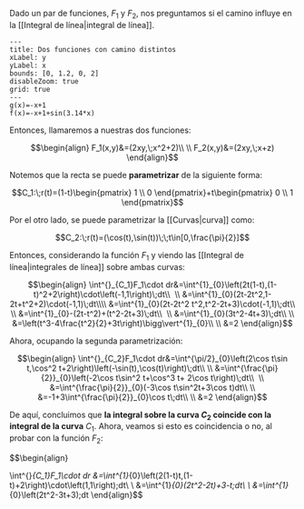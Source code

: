 
Dado un par de funciones, $F_1$ y $F_2$, nos preguntamos si el camino influye en la [[Integral de línea|integral de línea]]. 

```functionplot
---
title: Dos funciones con camino distintos
xLabel: y
yLabel: x
bounds: [0, 1.2, 0, 2]
disableZoom: true
grid: true
---
g(x)=-x+1
f(x)=-x+1+sin(3.14*x)
```



Entonces, llamaremos a nuestras dos funciones: 

$$\begin{align}
F_1(x,y)&=(2xy,\;x^2+2)\\  \\
F_2(x,y)&=(2xy,\;x+z)
\end{align}$$


Notemos que la recta se puede **parametrizar** de la siguiente forma: 

$$C_1:\;r(t)=(1-t)\begin{pmatrix}
1 \\
0
\end{pmatrix}+t\begin{pmatrix}
0 \\
1
\end{pmatrix}$$


Por el otro lado, se puede parametrizar la [[Curvas|curva]] como: 

$$C_2:\;r(t)=(\cos(t),\sin(t))\;\;t\in[0,\frac{\pi}{2}]$$

Entonces, considerando la función $F_1$ y viendo las [[Integral de línea|integrales de línea]] sobre ambas curvas: 

$$\begin{align}
\int^{}_{C_1}F_1\cdot dr&=\int^{1}_{0}\left(2t(1-t),(1-t)^2+2\right)\cdot\left(-1,1\right)\;dt\\  \\
&=\int^{1}_{0}(2t-2t^2,1-2t+t^2+2)\cdot(-1,1)\;dt\\\\
&=\int^{1}_{0}(2t-2t^2 t^2,t^2-2t+3)\cdot(-1,1)\;dt\\  \\
&=\int^{1}_{0}-(2t-t^2)+(t^2-2t+3)\;dt\\   \\
&=\int^{1}_{0}(3t^2-4t+3)\;dt\\  \\
&=\left(t^3-4\frac{t^2}{2}+3t\right)\bigg\vert^{1}_{0}\\  \\
&=2
\end{align}$$


Ahora, ocupando la segunda parametrización: 

$$\begin{align}
\int^{}_{C_2}F_1\cdot dr&=\int^{\pi/2}_{0}\left(2\cos t\sin t,\cos^2 t+2\right)\left(-\sin(t),\cos(t)\right)\;dt\\  \\
&=\int^{\frac{\pi}{2}}_{0}\left(-2\cos t\sin^2 t+\cos^3 t+ 2\cos t\right)\;dt\\   \\
&=\int^{\frac{\pi}{2}}_{0}(-3\cos t\sin^2t+3\cos t)dt\\  \\
&=-1+3\int^{\frac{\pi}{2}}_{0}\cos t\;dt\\  \\
&=2 
\end{align}$$

De aquí, concluimos que **la integral sobre la curva $C_2$ coincide con la integral de la curva** $C_1$.  Ahora, veamos si esto es coincidencia o no, al probar con la función $F_2$: 

$$\begin{align}

\int^{}_{C_1}F_1\cdot dr &=\int^{1}_{0}\left(2(1-t)t,(1-t)+2\right)\cdot\left(1,1\right)\;dt\\  \\
&=\int^{1}_{0}(2t^2-2t)+3-t\;dt\\  \\
&=\int^{1}_{0}\left(2t^2-3t+3)\;dt
\end{align}$$